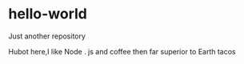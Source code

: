 # hello-world
Just another repository

Hubot here,I like Node . js and coffee 
then far superior to Earth tacos
